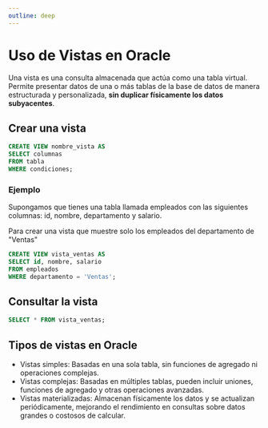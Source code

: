 ```yaml
---
outline: deep
---
```


# Uso de Vistas en Oracle

Una vista es una consulta almacenada que actúa como una tabla virtual. Permite presentar datos de una o más tablas de la base de datos de manera estructurada y personalizada, **sin duplicar físicamente los datos subyacentes**.


## Crear una vista

```sql
CREATE VIEW nombre_vista AS
SELECT columnas
FROM tabla
WHERE condiciones;
```

### Ejemplo

Supongamos que tienes una tabla llamada empleados con las siguientes columnas: id, nombre, departamento y salario.

Para crear una vista que muestre solo los empleados del departamento de "Ventas"

```sql
CREATE VIEW vista_ventas AS
SELECT id, nombre, salario
FROM empleados
WHERE departamento = 'Ventas';
```

## Consultar la vista

```sql
SELECT * FROM vista_ventas;
```

## Tipos de vistas en Oracle

* Vistas simples: Basadas en una sola tabla, sin funciones de agregado ni operaciones complejas.
* Vistas complejas: Basadas en múltiples tablas, pueden incluir uniones, funciones de agregado y otras operaciones avanzadas.
* Vistas materializadas: Almacenan físicamente los datos y se actualizan periódicamente, mejorando el rendimiento en consultas sobre datos grandes o costosos de calcular.

